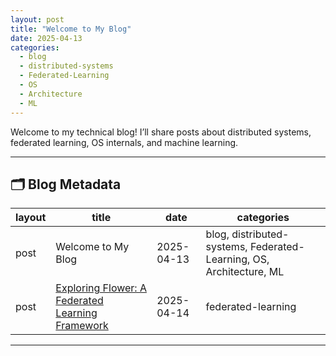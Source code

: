 ```yaml
---
layout: post
title: "Welcome to My Blog"
date: 2025-04-13
categories:
  - blog
  - distributed-systems
  - Federated-Learning
  - OS
  - Architecture
  - ML
---
```


Welcome to my technical blog! I’ll share posts about distributed systems, federated learning, OS internals, and machine learning.

---

## 🗂️ Blog Metadata

| layout | title                                         | date       | categories                                          |
|--------|-----------------------------------------------|------------|-----------------------------------------------------|
| post   | Welcome to My Blog                            | 2025-04-13 | blog, distributed-systems, Federated-Learning, OS, Architecture, ML |
| post   |  [Exploring Flower: A Federated Learning Framework](https://salemal.medium.com/exploring-flower-a-federated-learning-framework-29111892b389) | 2025-04-14 | federated-learning                                  |

---
